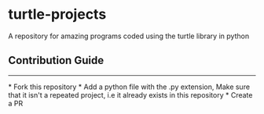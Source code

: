 # turtle-projects
A repository for amazing programs coded using the turtle library in python 

## Contribution Guide
<hr>
* Fork this repository
* Add a python file with the .py extension, Make sure that it isn't a repeated project, i.e it already exists in this repository
* Create a PR
